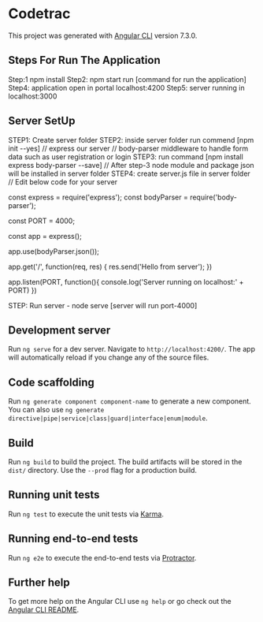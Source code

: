 # Codetrac

This project was generated with [Angular CLI](https://github.com/angular/angular-cli) version 7.3.0.

## Steps For Run The Application
Step:1 npm install
Step2: npm start run [command for run the application]
Step4: application open in portal localhost:4200
Step5: server running in localhost:3000


## Server SetUp

STEP1: Create server folder
STEP2: inside server folder run commend [npm init --yes]
// express our server
// body-parser middleware to handle form data such as user registration
or login
STEP3: run command [npm install express body-parser --save]
// After step-3 node module and package json will be installed in server folder
STEP4: create server.js file in server folder
// Edit below code for your server

const express = require('express');
const bodyParser = require('body-parser');

const PORT = 4000;

const app = express();

app.use(bodyParser.json());

app.get('/', function(req, res) {
    res.send('Hello from server');
})

app.listen(PORT, function(){
    console.log('Server running on localhost:' + PORT)
})

STEP: Run server - node serve [server will run port-4000]

## Development server

Run `ng serve` for a dev server. Navigate to `http://localhost:4200/`. The app will automatically reload if you change any of the source files.

## Code scaffolding

Run `ng generate component component-name` to generate a new component. You can also use `ng generate directive|pipe|service|class|guard|interface|enum|module`.

## Build

Run `ng build` to build the project. The build artifacts will be stored in the `dist/` directory. Use the `--prod` flag for a production build.

## Running unit tests

Run `ng test` to execute the unit tests via [Karma](https://karma-runner.github.io).

## Running end-to-end tests

Run `ng e2e` to execute the end-to-end tests via [Protractor](http://www.protractortest.org/).

## Further help

To get more help on the Angular CLI use `ng help` or go check out the [Angular CLI README](https://github.com/angular/angular-cli/blob/master/README.md).

